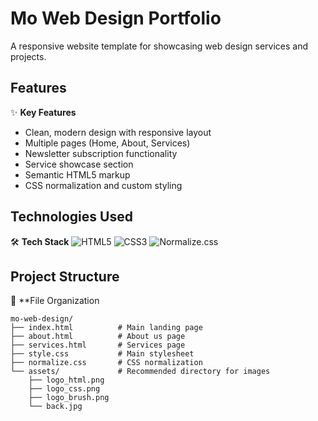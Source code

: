 # Mo Web Design Portfolio

A responsive website template for showcasing web design services and projects.

## Features

✨ **Key Features**
- Clean, modern design with responsive layout
- Multiple pages (Home, About, Services)
- Newsletter subscription functionality
- Service showcase section
- Semantic HTML5 markup
- CSS normalization and custom styling

## Technologies Used

🛠️ **Tech Stack**
![HTML5](https://img.shields.io/badge/HTML5-E34F26?style=for-the-badge&logo=html5&logoColor=white)
![CSS3](https://img.shields.io/badge/CSS3-1572B6?style=for-the-badge&logo=css3&logoColor=white)
![Normalize.css](https://img.shields.io/badge/Normalize.css-8B0000?style=for-the-badge)

## Project Structure

📂 **File Organization
```
mo-web-design/
├── index.html          # Main landing page
├── about.html          # About us page
├── services.html       # Services page 
├── style.css           # Main stylesheet
├── normalize.css       # CSS normalization
└── assets/             # Recommended directory for images
    ├── logo_html.png
    ├── logo_css.png
    ├── logo_brush.png
    └── back.jpg
```
